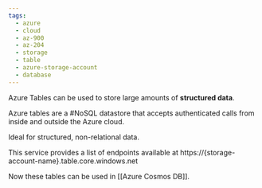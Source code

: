 ```yaml
---
tags:
  - azure
  - cloud
  - az-900
  - az-204
  - storage
  - table
  - azure-storage-account
  - database
---
```


Azure Tables can be used to store large amounts of **structured data**.

Azure tables are a #NoSQL datastore that accepts authenticated calls from inside and outside the Azure cloud.

Ideal for structured, non-relational data.

This service provides a list of endpoints available at https://{storage-account-name}.table.core.windows.net

Now these tables can be used in [[Azure Cosmos DB]].

